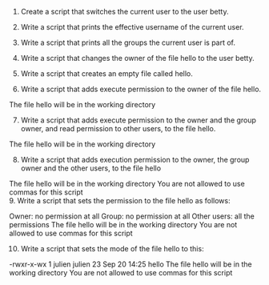 1. Create a script that switches the current user to the user betty.  

2. Write a script that prints the effective username of the current user.  

3. Write a script that prints all the groups the current user is part of.  

4. Write a script that changes the owner of the file hello to the user betty.  

5. Write a script that creates an empty file called hello.  

6. Write a script that adds execute permission to the owner of the file hello.

The file hello will be in the working directory  

7. Write a script that adds execute permission to the owner and the group owner, and read permission to other users, to the file hello.

The file hello will be in the working directory   

8. Write a script that adds execution permission to the owner, the group owner and the other users, to the file hello

The file hello will be in the working directory
You are not allowed to use commas for this script  
9. Write a script that sets the permission to the file hello as follows:

Owner: no permission at all
Group: no permission at all
Other users: all the permissions
The file hello will be in the working directory You are not allowed to use commas for this script  

10.  Write a script that sets the mode of the file hello to this:

-rwxr-x-wx 1 julien julien 23 Sep 20 14:25 hello
The file hello will be in the working directory
You are not allowed to use commas for this script

